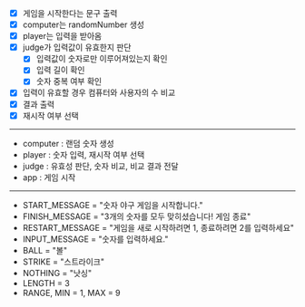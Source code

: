 - [X] 게임을 시작한다는 문구 출력
- [X] computer는 randomNumber 생성
- [X] player는 입력을 받아옴
- [X] judge가 입력값이 유효한지 판단
  - [X] 입력값이 숫자로만 이루어져있는지 확인
  - [X] 입력 길이 확인
  - [X] 숫자 중복 여부 확인
- [X] 입력이 유효할 경우 컴퓨터와 사용자의 수 비교
- [X] 결과 출력
- [X] 재시작 여부 선택
---
- computer : 랜덤 숫자 생성
- player : 숫자 입력, 재시작 여부 선택
- judge : 유효성 판단, 숫자 비교, 비교 결과 전달
- app : 게임 시작
---
- START_MESSAGE = "숫자 야구 게임을 시작합니다."
- FINISH_MESSAGE = "3개의 숫자를 모두 맞히셨습니다! 게임 종료"
- RESTART_MESSAGE = "게임을 새로 시작하려면 1, 종료하려면 2를 입력하세요"
- INPUT_MESSAGE = "숫자를 입력하세요."
- BALL = "볼"
- STRIKE = "스트라이크"
- NOTHING = "낫싱"
- LENGTH = 3
- RANGE, MIN = 1, MAX = 9